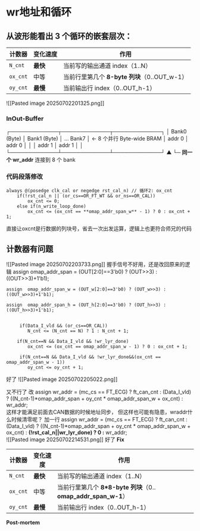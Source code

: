 # wr地址和循环

## 从波形能看出 3 个循环的嵌套层次：

| 计数器      | 变化速度   | 作用                               |
| -------- | ------ | -------------------------------- |
| `N_cnt`  | **最快** | 当前写的输出通道 index（1‥N）              |
| `ox_cnt` | 中等     | 当前行里第几个 **8-byte 列块**（0‥OUT_w-1） |
| `oy_cnt` | **最慢** | 当前输出行 index（0‥OUT_h-1）           |
![[Pasted image 20250702201325.png]]
### InOut-Buffer
┌─────────────┬─────────────┬─────────────┐
│ Bank0 (Byte)   │ Bank1 (Byte)   │ … Bank7         │   ← 8 个并行 Byte-wide BRAM
│ addr 0             │ addr 0            │                        │
│ addr 1             │ addr 1            │                        │
└─────────────┴─────────────┴─────────────┘
                 ▲
                 └─ **同一个 wr_addr** 连接到 8 个 bank

### 代码段落修改
    always @(posedge clk_cal or negedge rst_cal_n) // 循环2: ox_cnt
        if(!rst_cal_n || (or_cs==OR_FT_WT && or_ns==OR_CAL)) 
            ox_cnt <= 0;
        else if(n_write_loop_done) 
            ox_cnt <= (ox_cnt == **omap_addr_span_w** - 1) ? 0 : ox_cnt + 1;
直接让oxcnt是行数据的列块号，省去一次出发运算，逻辑上也更符合师兄的代码
## 计数器有问题
![[Pasted image 20250702203733.png]]
握手信号不好用，还是改回原来的逻辑
     assign	omap_addr_span = (OUT[2:0]==3'b0) ? (OUT>>3) : ((OUT>>3)+1'b1);
    
    assign	omap_addr_span_w = (OUT_w[2:0]==3'b0) ? (OUT_w>>3) : ((OUT_w>>3)+1'b1);
    
    assign	omap_addr_span_h = (OUT_h[2:0]==3'b0) ? (OUT_h>>3) : ((OUT_h>>3)+1'b1);


         if(Data_I_vld && (or_cs==OR_CAL)) 
            N_cnt <= (N_cnt == N) ? 1 : N_cnt + 1;
            
        if(N_cnt==N && Data_I_vld && !wr_lyr_done) 
            ox_cnt <= (ox_cnt == omap_addr_span_w - 1) ? 0 : ox_cnt + 1;
            
         if(N_cnt==N && Data_I_vld && !wr_lyr_done&&(ox_cnt == omap_addr_span_w - 1)) 
            oy_cnt <= oy_cnt + 1; 

好了
![[Pasted image 20250702205022.png]]

又不行了
改
assign	wr_addr = (mc_cs == FT_ECG) ? ft_can_cnt : (Data_I_vld)  ? ((N_cnt-1)*omap_addr_span + oy_cnt * omap_addr_span_w + ox_cnt) : wr_addr;  
这样才能满足前面去CAN数据的时候地址同步，
但这样也可能有隐患，wraddr什么时候清零呢？
加一行
assign	wr_addr = (mc_cs == FT_ECG) ? ft_can_cnt : (Data_I_vld)  ? ((N_cnt-1)*omap_addr_span + oy_cnt * omap_addr_span_w + ox_cnt) : 
**(!rst_cal_n||wr_lyr_done)  ? 0 :**
wr_addr;  
![[Pasted image 20250702214531.png]]
好了
**Fix**

| 计数器      | 变化速度   | 作用                                                |
| -------- | ------ | ------------------------------------------------- |
| `N_cnt`  | **最快** | 当前写的输出通道 index（1‥N）                               |
| `ox_cnt` | 中等     | 当前行里第几个 **8*8-byte 列块**（0‥**omap_addr_span_w-1**） |
| `oy_cnt` | **最慢** | 当前输出行 index（0‥OUT_h-1）                            |
**Post-mortem**
